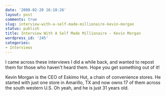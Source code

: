 ```yaml
---
date: '2008-02-20 16:18:26'
layout: post
comments: true
slug: interview-with-a-self-made-millionaire-kevin-morgan
status: publish
title: Interview With A Self Made Millionaire - Kevin Morgan
wordpress_id: '245'
categories:
- Interviews
---
```


I came across these interviews I did a while back, and wanted to repost them for those who haven't heard them.  Hope you get something out of it!

Kevin Morgan is the CEO of Eskimo Hut, a chain of convenience stores.  He started with just one store in Amarillo, TX and now owns 17 of them across the south western U.S.  Oh yeah, and he is just 31 years old.
